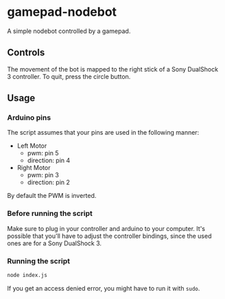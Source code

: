 # gamepad-nodebot
A simple nodebot controlled by a gamepad.

## Controls
The movement of the bot is mapped to the right stick of a Sony DualShock 3
controller. To quit, press the circle button.

## Usage
### Arduino pins
The script assumes that your pins are used in the following manner:
 - Left Motor
   - pwm: pin 5
   - direction: pin 4
 - Right Motor
   - pwm: pin 3
   - direction: pin 2

By default the PWM is inverted.

### Before running the script
Make sure to plug in your controller and arduino to your computer. It's possible
that you'll have to adjust the controller bindings, since the used ones are for
a Sony DualShock 3.

### Running the script
```bash
node index.js
```

If you get an access denied error, you might have to run it with `sudo`.
